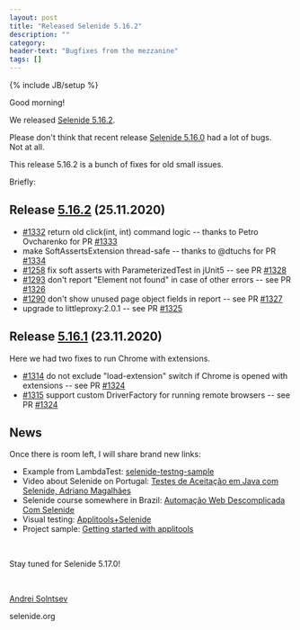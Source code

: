 ```yaml
---
layout: post
title: "Released Selenide 5.16.2"
description: ""
category:
header-text: "Bugfixes from the mezzanine"
tags: []
---
```

{% include JB/setup %}

Good morning!

We released [Selenide 5.16.2](https://github.com/selenide/selenide/milestone/109?closed=1).

Please don't think that recent release [Selenide 5.16.0](/2020/11/20/selenide-5.16.0/) had a lot of bugs.  
Not at all.

This release 5.16.2 is a bunch of fixes for old small issues.  

Briefly:

## Release [5.16.2](https://github.com/selenide/selenide/milestone/109?closed=1) (25.11.2020)
* [#1332](https://github.com/selenide/selenide/issues/1332) return old click(int, int) command logic  --  thanks to Petro Ovcharenko for PR [#1333](https://github.com/selenide/selenide/pull/1333)
* make SoftAssertsExtension thread-safe  --  thanks to @dtuchs for PR [#1334](https://github.com/selenide/selenide/pull/1334)
* [#1258](https://github.com/selenide/selenide/issues/1258) fix soft asserts with ParameterizedTest in jUnit5  --  see PR [#1328](https://github.com/selenide/selenide/pull/1328)
* [#1293](https://github.com/selenide/selenide/issues/1293) don't report "Element not found" in case of other errors  --  see PR [#1326](https://github.com/selenide/selenide/pull/1326)
* [#1290](https://github.com/selenide/selenide/issues/1290) don't show unused page object fields in report  --  see PR [#1327](https://github.com/selenide/selenide/pull/1327)
* upgrade to littleproxy:2.0.1  --  see PR [#1325](https://github.com/selenide/selenide/pull/1325)

## Release [5.16.1](https://github.com/selenide/selenide/milestone/106?closed=1) (23.11.2020)

Here we had two fixes to run Chrome with extensions.
* [#1314](https://github.com/selenide/selenide/issues/1314) do not exclude "load-extension" switch if Chrome is opened with extensions  --  see PR [#1324](https://github.com/selenide/selenide/pull/1324)
* [#1315](https://github.com/selenide/selenide/issues/1315) support custom DriverFactory for running remote browsers  --  see PR [#1324](https://github.com/selenide/selenide/pull/1324)


## News

Once there is room left, I will share brand new links: 
* Example from LambdaTest: [selenide-testng-sample](https://github.com/LambdaTest/selenide-testng-sample)
* Video about Selenide on Portugal: [Testes de Aceitação em Java com Selenide, Adriano Magalhães](https://www.youtube.com/watch?v=yOfrqZUsFuU&feature=youtu.be&ab_channel=BluesoftLabs)
* Selenide course somewhere in Brazil: [Automação Web Descomplicada Com Selenide](https://inoveteste.com.br/automacao-web-descomplicada-com-selenide/)
* Visual testing: [Applitools+Selenide](https://medium.com/automated-visual-testing-with-applitools/getting-started-with-the-applitools-sdk-653f2cd1ad48) 
* Project sample: [Getting started with applitools](https://github.com/bmurmistro/applitools)

<br>

Stay tuned for Selenide 5.17.0!

<br>

[Andrei Solntsev](http://asolntsev.github.io/)

selenide.org

